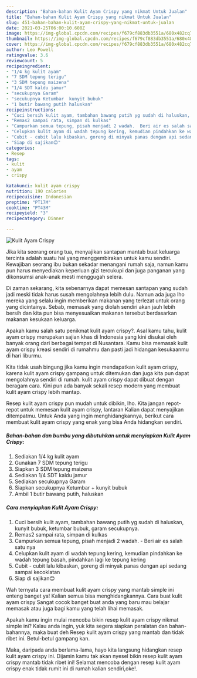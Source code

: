 ```yaml
---
description: "Bahan-bahan Kulit Ayam Crispy yang nikmat Untuk Jualan"
title: "Bahan-bahan Kulit Ayam Crispy yang nikmat Untuk Jualan"
slug: 451-bahan-bahan-kulit-ayam-crispy-yang-nikmat-untuk-jualan
date: 2021-03-25T06:00:10.608Z
image: https://img-global.cpcdn.com/recipes/f679cf883db3551a/680x482cq70/kulit-ayam-crispy-foto-resep-utama.jpg
thumbnail: https://img-global.cpcdn.com/recipes/f679cf883db3551a/680x482cq70/kulit-ayam-crispy-foto-resep-utama.jpg
cover: https://img-global.cpcdn.com/recipes/f679cf883db3551a/680x482cq70/kulit-ayam-crispy-foto-resep-utama.jpg
author: Leo Powell
ratingvalue: 3.6
reviewcount: 5
recipeingredient:
- "1/4 kg kulit ayam"
- "7 SDM tepung terigu"
- "3 SDM tepung maizena"
- "1/4 SDT kaldu jamur"
- "secukupnya Garam"
- "secukupnya Ketumbar  kunyit bubuk"
- "1 butir bawang putih haluskan"
recipeinstructions:
- "Cuci bersih kulit ayam, tambahan bawang putih yg sudah di haluskan, kunyit bubuk, ketumbar bubuk, garam secukupnya."
- "Remas2 sampai rata, simpan di kulkas"
- "Campurkan semua tepung, pisah menjadi 2 wadah.  Beri air es salah satu nya"
- "Celupkan kulit ayam di wadah tepung kering, kemudian pindahkan ke wadah tepung basah, pindahkan lagi ke tepung kering"
- "Cubit - cubit lalu kibaskan, goreng di minyak panas dengan api sedang sampai kecoklatan"
- "Siap di sajikan😊"
categories:
- Resep
tags:
- kulit
- ayam
- crispy

katakunci: kulit ayam crispy 
nutrition: 190 calories
recipecuisine: Indonesian
preptime: "PT17M"
cooktime: "PT43M"
recipeyield: "3"
recipecategory: Dinner

---
```



![Kulit Ayam Crispy](https://img-global.cpcdn.com/recipes/f679cf883db3551a/680x482cq70/kulit-ayam-crispy-foto-resep-utama.jpg)

Jika kita seorang orang tua, menyajikan santapan mantab buat keluarga tercinta adalah suatu hal yang menggembirakan untuk kamu sendiri. Kewajiban seorang ibu bukan sekadar menangani rumah saja, namun kamu pun harus menyediakan keperluan gizi tercukupi dan juga panganan yang dikonsumsi anak-anak mesti menggugah selera.

Di zaman  sekarang, kita sebenarnya dapat memesan santapan yang sudah jadi meski tidak harus susah mengolahnya lebih dulu. Namun ada juga lho mereka yang selalu ingin memberikan makanan yang terlezat untuk orang yang dicintainya. Sebab, memasak yang diolah sendiri akan jauh lebih bersih dan kita pun bisa menyesuaikan makanan tersebut berdasarkan makanan kesukaan keluarga. 



Apakah kamu salah satu penikmat kulit ayam crispy?. Asal kamu tahu, kulit ayam crispy merupakan sajian khas di Indonesia yang kini disukai oleh banyak orang dari berbagai tempat di Nusantara. Kamu bisa memasak kulit ayam crispy kreasi sendiri di rumahmu dan pasti jadi hidangan kesukaanmu di hari liburmu.

Kita tidak usah bingung jika kamu ingin mendapatkan kulit ayam crispy, karena kulit ayam crispy gampang untuk ditemukan dan juga kita pun dapat mengolahnya sendiri di rumah. kulit ayam crispy dapat dibuat dengan beragam cara. Kini pun ada banyak sekali resep modern yang membuat kulit ayam crispy lebih mantap.

Resep kulit ayam crispy pun mudah untuk dibikin, lho. Kita jangan repot-repot untuk memesan kulit ayam crispy, lantaran Kalian dapat menyajikan ditempatmu. Untuk Anda yang ingin menghidangkannya, berikut cara membuat kulit ayam crispy yang enak yang bisa Anda hidangkan sendiri.

<!--inarticleads1-->

##### Bahan-bahan dan bumbu yang dibutuhkan untuk menyiapkan Kulit Ayam Crispy:

1. Sediakan 1/4 kg kulit ayam
1. Gunakan 7 SDM tepung terigu
1. Siapkan 3 SDM tepung maizena
1. Sediakan 1/4 SDT kaldu jamur
1. Sediakan secukupnya Garam
1. Siapkan secukupnya Ketumbar + kunyit bubuk
1. Ambil 1 butir bawang putih, haluskan




<!--inarticleads2-->

##### Cara menyiapkan Kulit Ayam Crispy:

1. Cuci bersih kulit ayam, tambahan bawang putih yg sudah di haluskan, kunyit bubuk, ketumbar bubuk, garam secukupnya.
1. Remas2 sampai rata, simpan di kulkas
1. Campurkan semua tepung, pisah menjadi 2 wadah.  - Beri air es salah satu nya
1. Celupkan kulit ayam di wadah tepung kering, kemudian pindahkan ke wadah tepung basah, pindahkan lagi ke tepung kering
1. Cubit - cubit lalu kibaskan, goreng di minyak panas dengan api sedang sampai kecoklatan
1. Siap di sajikan😊




Wah ternyata cara membuat kulit ayam crispy yang mantab simple ini enteng banget ya! Kalian semua bisa menghidangkannya. Cara buat kulit ayam crispy Sangat cocok banget buat anda yang baru mau belajar memasak atau juga bagi kamu yang telah lihai memasak.

Apakah kamu ingin mulai mencoba bikin resep kulit ayam crispy nikmat simple ini? Kalau anda ingin, yuk kita segera siapkan peralatan dan bahan-bahannya, maka buat deh Resep kulit ayam crispy yang mantab dan tidak ribet ini. Betul-betul gampang kan. 

Maka, daripada anda berlama-lama, hayo kita langsung hidangkan resep kulit ayam crispy ini. Dijamin kamu tak akan nyesel bikin resep kulit ayam crispy mantab tidak ribet ini! Selamat mencoba dengan resep kulit ayam crispy enak tidak rumit ini di rumah kalian sendiri,oke!.

